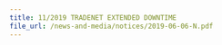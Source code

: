 ```yaml
---
title: 11/2019 TRADENET EXTENDED DOWNTIME  
file_url: /news-and-media/notices/2019-06-06-N.pdf
---
```

